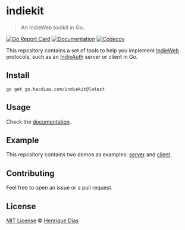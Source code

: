 # indiekit

> An IndieWeb toolkit in Go.

[![Go Report Card](https://goreportcard.com/badge/go.hacdias.com/indiekit?style=flat-square)](https://goreportcard.com/report/go.hacdias.com/indiekit)
[![Documentation](https://img.shields.io/badge/godoc-reference-blue.svg?style=flat-square)](https://pkg.go.dev/go.hacdias.com/indiekit)
[![Codecov](https://img.shields.io/codecov/c/github/hacdias/indiekit?token=SSETVGG0UH&style=flat-square)](https://app.codecov.io/gh/hacdias/indiekit)

This repository contains a set of tools to help you implement [IndieWeb](https://indieweb.org/) protocols, such as an [IndieAuth](https://indieauth.spec.indieweb.org/) server or client in Go.

## Install

```
go get go.hacdias.com/indiekit@latest
```

## Usage

Check the [documentation](https://pkg.go.dev/go.hacdias.com/indiekit).

## Example

This repository contains two demos as examples: [server](examples/server/) and [client](examples/client/).

## Contributing

Feel free to open an issue or a pull request.

## License

[MIT License](LICENSE) © [Henrique Dias](https://hacdias.com)
